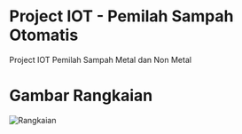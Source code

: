 # Project IOT - Pemilah Sampah Otomatis
Project IOT Pemilah Sampah Metal dan Non Metal

# Gambar Rangkaian
![Rangkaian](https://github.com/user-attachments/assets/17f69fe0-a461-4317-b013-a6a6f83faaa3)

